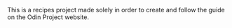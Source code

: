 This is a recipes project made solely in order to create and follow the guide on the Odin Project website.
